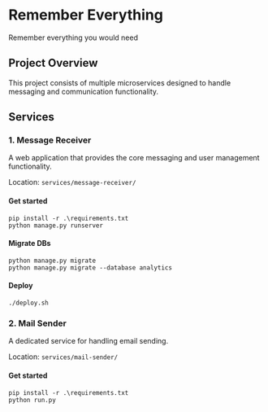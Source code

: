 # Remember Everything

Remember everything you would need

## Project Overview

This project consists of multiple microservices designed to handle messaging and communication functionality.

## Services

### 1. Message Receiver

A web application that provides the core messaging and user management functionality.

Location: `services/message-receiver/`

#### Get started
```
pip install -r .\requirements.txt
python manage.py runserver
```

#### Migrate DBs
```
python manage.py migrate
python manage.py migrate --database analytics
```

#### Deploy
```
./deploy.sh
```

### 2. Mail Sender

A dedicated service for handling email sending.

Location: `services/mail-sender/`

#### Get started
```
pip install -r .\requirements.txt
python run.py
```
